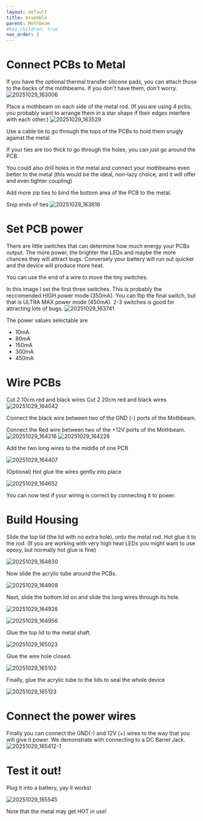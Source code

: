 ```yaml
---
layout: default
title: Assemble
parent: Mothbeam
#has_children: true
nav_order: 2
---
```


# Connect PCBs to Metal

If you have the optional thermal transfer silicone pads, you can attach those to the backs of the mothbeams. If you don't have them, don't worry.
![20251029_163006](https://github.com/user-attachments/assets/48948e1f-90cb-4989-9409-67a2773cfde2)

Place a mothbeam on each side of the metal rod. (If you are using 4 pcbs, you probably want to arrange them in a star shape if their edges interfere with each other.)
![20251029_163529](https://github.com/user-attachments/assets/1af985bf-e299-45e8-ab05-ac5782dac819)

Use a cable tie to go through the tops of the PCBs to hold them snugly against the metal. 

If your ties are too thick to go through the holes, you can just go around the PCB.

You could also drill holes in the metal and connect your mothbeams even better to the metal (this would be the ideal, non-lazy choice, and it will offer and even tighter coupling)


Add more zip ties to bind the bottom area of the PCB to the metal.

Snip ends of ties
![20251029_163616](https://github.com/user-attachments/assets/1d44f602-d653-4f31-bcc3-72f50b3d84a4)

# Set PCB power

There are little switches that can determine how much energy your PCBs output. The more power, the brighter the LEDs and maybe the more chances they will attract bugs. Conversely your battery will run out quicker and the device will produce more heat.

You can use the end of a wire to move the tiny switches.

In this image I set the first three switches. This is probably the reccomended HIGH power mode (350mA).  You can flip the final switch, but that is ULTRA MAX power mode (450mA). 2-3 switches is good for attracting lots of bugs. 
![20251029_163741](https://github.com/user-attachments/assets/709aa77e-3319-43d2-9cbd-8828978d9df7)

The power values selectable are

* 10mA
* 80mA
* 150mA
* 300mA
* 450mA


# Wire PCBs

Cut 2 10cm red and black wires
Cut 2 20cm red and black wires
![20251029_164042](https://github.com/user-attachments/assets/6cfba989-369a-45d5-83b8-05a21562308c)


Connect the black wire between two of the GND (-) ports of the Mothbeam.

Connect the Red wire between two of the +12V ports of the Mothbeam.
![20251029_164216](https://github.com/user-attachments/assets/07916396-63eb-4a64-9755-3c5ba7b69fa3)
![20251029_164228](https://github.com/user-attachments/assets/58c4e4b5-591f-44e1-94b1-3dadd1559c1b)

Add the two long wires to the middle of one PCB

![20251029_164407](https://github.com/user-attachments/assets/91347f97-01fe-4441-bd2f-d6c3c1fd5b76)


(Optional) Hot glue the wires gently into place

![20251029_164652](https://github.com/user-attachments/assets/7ad6cec6-a81f-4a89-88a9-4f558d5304f2)

You can now test if your wiring is correct by connecting it to power.

# Build Housing
Slide the top lid (the lid with no extra hole), onto the metal rod. Hot glue it to the rod. (If you are working with very high heat LEDs you might want to use epoxy, but normally hot glue is fine)

![20251029_164830](https://github.com/user-attachments/assets/1ff46c24-49c0-4e7a-badc-ef6473bea1e2)


Now slide the acrylic tube around the PCBs.

![20251029_164908](https://github.com/user-attachments/assets/9c0cd5f7-5701-4212-8257-3df049ba9bf0)


Next, slide the bottom lid on and slide the long wires through its hole.

![20251029_164926](https://github.com/user-attachments/assets/13410d91-5a6e-4255-a884-427651621f4c)

![20251029_164956](https://github.com/user-attachments/assets/df92f2ab-71f3-4f50-b2a3-070eca089bce)

Glue the top lid to the metal shaft.

![20251029_165023](https://github.com/user-attachments/assets/780d92f5-acd5-4f62-afb3-db79c7281d22)


Glue the wire hole closed.

![20251029_165102](https://github.com/user-attachments/assets/f27be5a1-3b6f-4d90-b787-a0001e16704b)


Finally, glue the acrylic tube to the lids to seal the whole device

![20251029_165123](https://github.com/user-attachments/assets/086e562f-913b-4f71-92fb-371b335f7385)


# Connect the power wires
Finally you can connect the GND(-) and 12V (+) wires to the way that you will give it power. 
We demonstrate with connecting to a DC Barrel Jack.
![20251029_165412-1](https://github.com/user-attachments/assets/2cd31508-7e82-4da6-b7d4-cdd1af400392)


# Test it out!
Plug it into a battery, yay it works!

![20251029_165545](https://github.com/user-attachments/assets/287dd1d2-6626-49fe-af49-3a008e594e63)


Note that the metal may get HOT in use!









